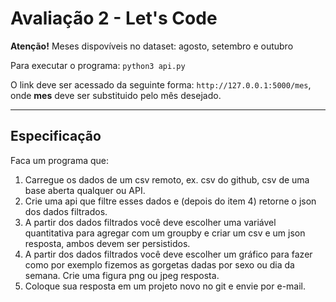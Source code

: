 # Avaliação 2 - Let's Code

**Atenção!** Meses dispovíveis no dataset: agosto, setembro e outubro


Para executar o programa: ```python3 api.py```

O link deve ser acessado da seguinte forma:
```http://127.0.0.1:5000/mes```, onde **mes** deve ser substituido pelo mês desejado.

------------------------------------------------------------------------------------------------------------------------------------------
## Especificação

Faca um programa que:
1) Carregue os dados de um csv remoto, ex. csv do github, csv de uma base aberta qualquer ou API.  
2) Crie uma api que filtre esses dados e (depois do item 4) retorne o json dos dados filtrados.  
3) A partir dos dados filtrados você deve escolher uma variável quantitativa para agregar com um groupby e criar um csv e um json resposta, ambos devem ser persistidos.  
4) A partir dos dados filtrados você deve escolher um gráfico para fazer como por exemplo fizemos as gorgetas dadas por sexo ou dia da semana. Crie uma figura png ou jpeg resposta.  
5) Coloque sua resposta em um projeto novo no git e envie por e-mail.
